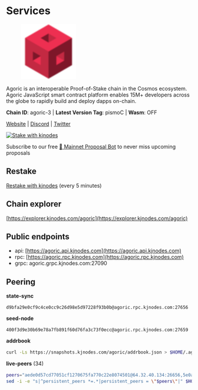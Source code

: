 # Services

<figure><img src="https://raw.githubusercontent.com/kj89/cosmos-images/main/logos/agoric.png" width="150" alt=""><figcaption></figcaption></figure>

Agoric is an interoperable Proof-of-Stake chain in the Cosmos ecosystem.  Agoric JavaScript smart contract platform enables 15M+ developers across the  globe to rapidly build and deploy dapps on-chain.

**Chain ID**: agoric-3 | **Latest Version Tag**: pismoC | **Wasm**: OFF

[Website](https://agoric.com) | [Discord](https://discord.com/invite/qDW8DRes4s) | [Twitter](https://twitter.com/agoric)

[![Stake with kjnodes](https://i.ibb.co/cr44Q8j/button-stake-with-kjnodes.png)](https://restake.app/agoric/agoricvaloper1ku5sm2twlsywdrp4wz3kfwgyrtqtp0lpr3nvk8)

Subscribe to our free [🤖 Mainnet Proposal Bot](https://t.me/kjnodes_proposal_bot) to never miss upcoming proposals

## Restake

[Restake with kjnodes](https://restake.app/agoric/agoricvaloper1ku5sm2twlsywdrp4wz3kfwgyrtqtp0lpr3nvk8) (every 5 minutes)
## Chain explorer
[https://explorer.kjnodes.com/agoric](https://explorer.kjnodes.com/agoric)

## Public endpoints

* api: [https://agoric.api.kjnodes.com](https://agoric.api.kjnodes.com)
* rpc: [https://agoric.rpc.kjnodes.com](https://agoric.rpc.kjnodes.com)
* grpc: agoric.grpc.kjnodes.com:27090

## Peering

**state-sync**

```text
d9bfa29e0cf9c4ce0cc9c26d98e5d97228f93b0b@agoric.rpc.kjnodes.com:27656
```

**seed-node**

```text
400f3d9e30b69e78a7fb891f60d76fa3c73f0ecc@agoric.rpc.kjnodes.com:27659
```

**addrbook**
```bash
curl -Ls https://snapshots.kjnodes.com/agoric/addrbook.json > $HOME/.agoric/config/addrbook.json
```

**live-peers** (34)
```bash
peers="aede0d57cd77051cf1270675fa770c22e8074501@64.32.40.134:26656,5e0acd690771af91625095185f6081dd1bccdb8f@78.47.21.189:26656,23fd78b96fc7f17b47fc4a0d442b0ec53faebd88@157.90.91.20:12656,2aedd7163a8ee725507e461b13fb90c091ee1c42@128.0.51.32:26656,ca4c3b9d0cf78d934a3b972c328db2e4a9a66c42@64.32.40.114:26656,d03a9974f14ae380fdb7caf46ec71ce5278f0356@34.72.231.9:26656,e70955351f601ea5be9a9bf41032949a777f31b3@207.244.255.229:10003,1312bbbd4ed1e58b9e4eb1d7788187a4607915e9@165.22.199.234:26060,b8701af626159c0aac2d47b6009ce22988c32813@14.224.158.246:26656,d9bfa29e0cf9c4ce0cc9c26d98e5d97228f93b0b@65.109.88.38:27656,e759de7a872eff293ab1316a0745eb5fdd5614f3@88.217.142.187:26656,0464c8dded70d01f5ab50a8d6047a6b27ddf2ccd@84.244.95.232:26656,63bd6649f80362ce513027d99ef32c826fdbd259@45.9.62.136:26656,ebc272824924ea1a27ea3183dd0b9ba713494f83@195.3.220.135:27106,9837ffb0e6efb898b55e02f53005b95a727f32d1@18.142.177.75:26656,a38a30c1dd31f63be2befd40b82964b215c3c288@165.22.251.28:26656,711f6f36a6ec3924b6d721de6adce604092e59f2@116.202.226.169:26656,0837c0dac0bb15e79e64207bb0fa5a9a6fa42ad4@178.62.116.62:26656,0f642db2770d4dd3e0d030b2f14f1365e40f3b38@82.100.58.101:26657,f095bb53006ebddcbbf29c8df70dddcba6419e36@142.93.145.13:26656,47c35c8137ad2098e0b2a79077fea93a530034d8@185.144.83.130:26656,8c30ee29afc4b77cf98222edcc3fe823cf1e8306@195.201.106.244:26656,d56af8cb0716909f9b804e7dec8c1d34ae4eed16@65.108.142.81:26676,aea83f0d95f3732c700c7fd22f4afdf68f53e538@143.198.100.136:26656,b37f20e94ab5164cfcc25c3ba5816ba5a272a22c@46.4.116.21:26656,00dc1964683a005274c39d3f347e83a5651dd923@65.21.127.159:26656,f1966845bebd30816f18635a20b86e6781211616@95.111.253.200:26656,9ed68bef54712b46713ac755ab7a6e7ad30694ef@192.99.44.79:14456,9661393350ef8224aaa620f543a7710c9af9c495@195.14.6.55:26656,44476201c6e8610b194e75e4c7993ad6d54a1db8@51.91.70.90:29656,320dd22ee85e2b68f891b670331eb9fec9dc419e@80.64.208.63:26656,96c998f1a59b108a24249da4132fb8f603ae7daf@95.217.118.121:26656,0861af66b3f637db967120d690758ee08222794c@75.119.148.118:36656,ee236040d06e78d70c3f34722407857615b1a755@34.66.30.56:26656"
sed -i -e "s|^persistent_peers *=.*|persistent_peers = \"$peers\"|" $HOME/.agoric/config/config.toml
```
